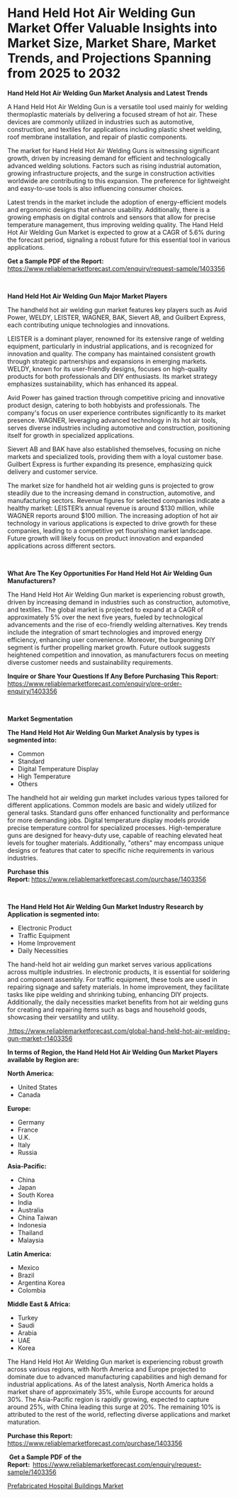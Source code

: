 <p><h1>Hand Held Hot Air Welding Gun Market Offer Valuable Insights into Market Size, Market Share, Market Trends, and Projections Spanning from 2025 to 2032</h1></p><p><strong>Hand Held Hot Air Welding Gun Market Analysis and Latest Trends</strong></p>
<p><p>A Hand Held Hot Air Welding Gun is a versatile tool used mainly for welding thermoplastic materials by delivering a focused stream of hot air. These devices are commonly utilized in industries such as automotive, construction, and textiles for applications including plastic sheet welding, roof membrane installation, and repair of plastic components.</p><p>The market for Hand Held Hot Air Welding Guns is witnessing significant growth, driven by increasing demand for efficient and technologically advanced welding solutions. Factors such as rising industrial automation, growing infrastructure projects, and the surge in construction activities worldwide are contributing to this expansion. The preference for lightweight and easy-to-use tools is also influencing consumer choices.</p><p>Latest trends in the market include the adoption of energy-efficient models and ergonomic designs that enhance usability. Additionally, there is a growing emphasis on digital controls and sensors that allow for precise temperature management, thus improving welding quality. The Hand Held Hot Air Welding Gun Market is expected to grow at a CAGR of 5.6% during the forecast period, signaling a robust future for this essential tool in various applications.</p></p>
<p><strong>Get a Sample PDF of the Report:&nbsp;</strong> <a href="https://www.reliablemarketforecast.com/enquiry/request-sample/1403356?utm_campaign=1130&utm_medium=2&utm_source=Github&utm_content=ia&utm_term=13012025&utm_id=hand-held-hot-air-welding-gun">https://www.reliablemarketforecast.com/enquiry/request-sample/1403356</a></p>
<p>&nbsp;</p>
<p><strong>Hand Held Hot Air Welding Gun Major Market Players</strong></p>
<p><p>The handheld hot air welding gun market features key players such as Avid Power, WELDY, LEISTER, WAGNER, BAK, Sievert AB, and Guilbert Express, each contributing unique technologies and innovations. </p><p>LEISTER is a dominant player, renowned for its extensive range of welding equipment, particularly in industrial applications, and is recognized for innovation and quality. The company has maintained consistent growth through strategic partnerships and expansions in emerging markets. WELDY, known for its user-friendly designs, focuses on high-quality products for both professionals and DIY enthusiasts. Its market strategy emphasizes sustainability, which has enhanced its appeal.</p><p>Avid Power has gained traction through competitive pricing and innovative product design, catering to both hobbyists and professionals. The company's focus on user experience contributes significantly to its market presence. WAGNER, leveraging advanced technology in its hot air tools, serves diverse industries including automotive and construction, positioning itself for growth in specialized applications. </p><p>Sievert AB and BAK have also established themselves, focusing on niche markets and specialized tools, providing them with a loyal customer base. Guilbert Express is further expanding its presence, emphasizing quick delivery and customer service.</p><p>The market size for handheld hot air welding guns is projected to grow steadily due to the increasing demand in construction, automotive, and manufacturing sectors. Revenue figures for selected companies indicate a healthy market: LEISTER’s annual revenue is around $130 million, while WAGNER reports around $100 million. The increasing adoption of hot air technology in various applications is expected to drive growth for these companies, leading to a competitive yet flourishing market landscape. Future growth will likely focus on product innovation and expanded applications across different sectors.</p></p>
<p>&nbsp;</p>
<p><strong>What Are The Key Opportunities For Hand Held Hot Air Welding Gun Manufacturers?</strong></p>
<p><p>The Hand Held Hot Air Welding Gun market is experiencing robust growth, driven by increasing demand in industries such as construction, automotive, and textiles. The global market is projected to expand at a CAGR of approximately 5% over the next five years, fueled by technological advancements and the rise of eco-friendly welding alternatives. Key trends include the integration of smart technologies and improved energy efficiency, enhancing user convenience. Moreover, the burgeoning DIY segment is further propelling market growth. Future outlook suggests heightened competition and innovation, as manufacturers focus on meeting diverse customer needs and sustainability requirements.</p></p>
<p><strong>Inquire or Share Your Questions If Any Before Purchasing This Report:</strong> <a href="https://www.reliablemarketforecast.com/enquiry/pre-order-enquiry/1403356?utm_campaign=1130&utm_medium=2&utm_source=Github&utm_content=ia&utm_term=13012025&utm_id=hand-held-hot-air-welding-gun">https://www.reliablemarketforecast.com/enquiry/pre-order-enquiry/1403356</a></p>
<p>&nbsp;</p>
<p><strong>Market Segmentation</strong></p>
<p><strong>The Hand Held Hot Air Welding Gun Market Analysis by types is segmented into:</strong></p>
<p><ul><li>Common</li><li>Standard</li><li>Digital Temperature Display</li><li>High Temperature</li><li>Others</li></ul></p>
<p><p>The handheld hot air welding gun market includes various types tailored for different applications. Common models are basic and widely utilized for general tasks. Standard guns offer enhanced functionality and performance for more demanding jobs. Digital temperature display models provide precise temperature control for specialized processes. High-temperature guns are designed for heavy-duty use, capable of reaching elevated heat levels for tougher materials. Additionally, "others" may encompass unique designs or features that cater to specific niche requirements in various industries.</p></p>
<p><strong>Purchase this Report:&nbsp;</strong><a href="https://www.reliablemarketforecast.com/purchase/1403356?utm_campaign=1130&utm_medium=2&utm_source=Github&utm_content=ia&utm_term=13012025&utm_id=hand-held-hot-air-welding-gun">https://www.reliablemarketforecast.com/purchase/1403356</a></p>
<p>&nbsp;</p>
<p><strong>The Hand Held Hot Air Welding Gun Market Industry Research by Application is segmented into:</strong></p>
<p><ul><li>Electronic Product</li><li>Traffic Equipment</li><li>Home Improvement</li><li>Daily Necessities</li></ul></p>
<p><p>The hand-held hot air welding gun market serves various applications across multiple industries. In electronic products, it is essential for soldering and component assembly. For traffic equipment, these tools are used in repairing signage and safety materials. In home improvement, they facilitate tasks like pipe welding and shrinking tubing, enhancing DIY projects. Additionally, the daily necessities market benefits from hot air welding guns for creating and repairing items such as bags and household goods, showcasing their versatility and utility.</p></p>
<p><a href="https://www.reliablemarketforecast.com/global-hand-held-hot-air-welding-gun-market-r1403356?utm_campaign=1130&utm_medium=2&utm_source=Github&utm_content=ia&utm_term=13012025&utm_id=hand-held-hot-air-welding-gun">&nbsp;https://www.reliablemarketforecast.com/global-hand-held-hot-air-welding-gun-market-r1403356</a></p>
<p><strong>In terms of Region, the Hand Held Hot Air Welding Gun Market Players available by Region are:</strong></p>
<p>
    <p> <strong> North America: </strong>
        <ul>
            <li>United States</li>
            <li>Canada</li>
        </ul>
        </p> 
    <p> <strong> Europe: </strong>
        <ul>
            <li>Germany</li>
            <li>France</li>
            <li>U.K.</li>
            <li>Italy</li>
            <li>Russia</li>
        </ul>
        </p> 
    <p> <strong> Asia-Pacific: </strong>
        <ul>
            <li>China</li>
            <li>Japan</li>
            <li>South Korea</li>
            <li>India</li>
            <li>Australia</li>
            <li>China Taiwan</li>
            <li>Indonesia</li>
            <li>Thailand</li>
            <li>Malaysia</li>
        </ul>
        </p> 
    <p> <strong> Latin America: </strong>
        <ul>
            <li>Mexico</li>
            <li>Brazil</li>
            <li>Argentina Korea</li>
            <li>Colombia</li>
        </ul>
        </p> 
    <p> <strong> Middle East & Africa: </strong>
        <ul>
            <li>Turkey</li>
            <li>Saudi</li>
            <li>Arabia</li>
            <li>UAE</li>
            <li>Korea</li>
        </ul>
    </p>
    </p>
<p><p>The Hand Held Hot Air Welding Gun market is experiencing robust growth across various regions, with North America and Europe projected to dominate due to advanced manufacturing capabilities and high demand for industrial applications. As of the latest analysis, North America holds a market share of approximately 35%, while Europe accounts for around 30%. The Asia-Pacific region is rapidly growing, expected to capture around 25%, with China leading this surge at 20%. The remaining 10% is attributed to the rest of the world, reflecting diverse applications and market maturation.</p></p>
<p><strong>Purchase this Report: </strong><a href="https://www.reliablemarketforecast.com/purchase/1403356?utm_campaign=1130&utm_medium=2&utm_source=Github&utm_content=ia&utm_term=13012025&utm_id=hand-held-hot-air-welding-gun">https://www.reliablemarketforecast.com/purchase/1403356</a></p>
<p>&nbsp;<strong>Get a Sample PDF of the Report:&nbsp;&nbsp;</strong><a href="https://www.reliablemarketforecast.com/enquiry/request-sample/1403356?utm_campaign=1130&utm_medium=2&utm_source=Github&utm_content=ia&utm_term=13012025&utm_id=hand-held-hot-air-welding-gun">https://www.reliablemarketforecast.com/enquiry/request-sample/1403356</a></p>
<p><strong></strong></p>
<p><p><a href="https://github.com/RickHolmes3/Market-Research-Report-List-7/blob/main/prefabricated-hospital-buildings-market.md?utm_campaign=1130&utm_medium=2&utm_source=Github&utm_content=ia&utm_term=13012025&utm_id=hand-held-hot-air-welding-gun">Prefabricated Hospital Buildings Market</a></p></p>